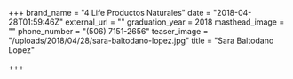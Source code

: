 +++
brand_name = "4 Life Productos Naturales"
date = "2018-04-28T01:59:46Z"
external_url = ""
graduation_year = 2018
masthead_image = ""
phone_number = "(506) 7151-2656"
teaser_image = "/uploads/2018/04/28/sara-baltodano-lopez.jpg"
title = "Sara Baltodano Lopez"

+++
